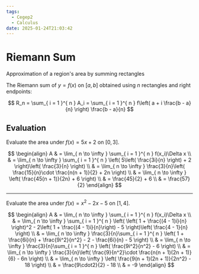 ```yaml
---
tags:
  - Cegep2
  - Calculus
date: 2025-01-24T21:03:42
---
```


# Riemann Sum

Approximation of a region's area by summing rectangles

The Riemann sum of $y = f(x)$ on $[a, b]$ obtained using $n$ rectangles and right endpoints:

$$
R_n = \sum_{ i = 1 }^{ n } A_i = \sum_{ i = 1 }^{ n } f\left( a + i \frac{b - a}{n} \right) \frac{b - a}{n}
$$

## Evaluation

Evaluate the area under $f(x) = 5x + 2$ on $[0, 3]$.

$$
\begin{align}
A & = \lim_{ n \to \infty } \sum_{ i = 1 }^{ n } f(x_i)\Delta x \\
 & = \lim_{ n \to \infty } \sum_{ i = 1 }^{ n } \left( 5\left( \frac{3i}{n} \right) + 2 \right)\left( \frac{3}{n} \right) \\
 & = \lim_{ n \to \infty } \frac{3}{n}\left( \frac{15}{n}\cdot \frac{n(n + 1)}{2} + 2n \right) \\
 & = \lim_{ n \to \infty } \left( \frac{45(n + 1)}{2n} + 6 \right) \\
 & = \frac{45}{2} + 6 \\
 & = \frac{57}{2}
\end{align}
$$

---

Evaluate the area under $f(x) = x^2 - 2x - 5$ on $[1, 4]$.

$$
\begin{align}
A & = \lim_{ n \to \infty } \sum_{ i = 1 }^{ n } f(x_i)\Delta x \\
 & = \lim_{ n \to \infty } \sum_{ i = 1 }^{ n } \left( \left( 1 + \frac{(4 - 1)i}{n} \right)^2 - 2\left(  1 + \frac{(4 - 1)i}{n}\right) - 5 \right)\left( \frac{4 - 1}{n} \right) \\
 & = \lim_{ n \to \infty } \frac{3}{n}\sum_{ i = 1 }^{ n } \left( 1 + \frac{6i}{n} + \frac{9i^2}{n^2} - 2 - \frac{6i}{n} - 5 \right) \\
 & = \lim_{ n \to \infty } \frac{3}{n}\sum_{ i = 1 }^{ n } \left( \frac{9i^2}{n^2} - 6 \right) \\
 & = \lim_{ n \to \infty } \frac{3}{n}\left( \frac{9}{n^2}\cdot \frac{n(n + 1)(2n + 1)}{6} - 6n \right) \\
 & = \lim_{ n \to \infty } \left( \frac{9(n + 1)(2n + 1)}{2n^2} - 18 \right) \\
 & = \frac{9\cdot2}{2} - 18 \\
 & = -9
\end{align}
$$